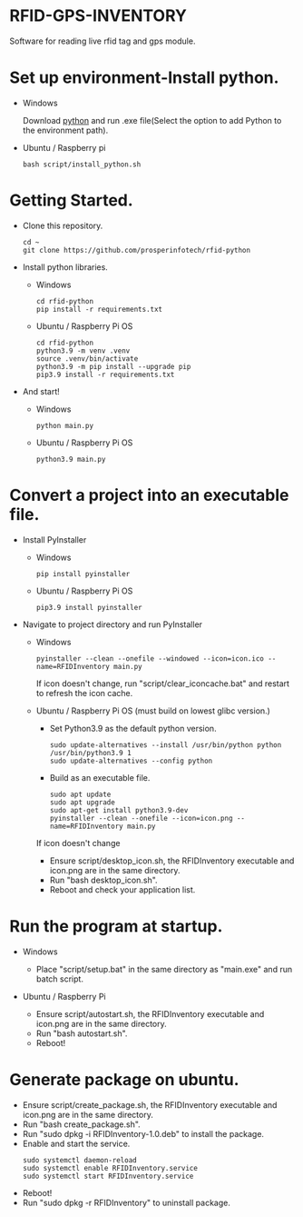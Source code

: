 # RFID-GPS-INVENTORY
Software for reading live rfid tag and gps module.

# Set up environment-Install python.

- Windows

  Download [python](https://www.python.org/ftp/python/3.9.13/python-3.9.13-amd64.exe) and run .exe file(Select the option to add Python to the environment path).
  
- Ubuntu / Raspberry pi
  
  ```shell
  bash script/install_python.sh
  ```

# Getting Started.

- Clone this repository.

    ```shell
    cd ~
    git clone https://github.com/prosperinfotech/rfid-python
    ```
  
- Install python libraries.

  - Windows
  
    ```shell
    cd rfid-python
    pip install -r requirements.txt
    ```

  - Ubuntu / Raspberry Pi OS

    ```shell
    cd rfid-python
    python3.9 -m venv .venv
    source .venv/bin/activate
    python3.9 -m pip install --upgrade pip
    pip3.9 install -r requirements.txt
    ```
    
- And start!
  
  - Windows
  
    ```shell
    python main.py
    ```
    
  - Ubuntu / Raspberry Pi OS

    ```shell
    python3.9 main.py
    ```

# Convert a project into an executable file.

- Install PyInstaller

  - Windows
  
    ```shell
    pip install pyinstaller
    ```
    
  - Ubuntu / Raspberry Pi OS

    ```shell
    pip3.9 install pyinstaller
    ```
    
- Navigate to project directory and run PyInstaller

  - Windows

    ```shell
    pyinstaller --clean --onefile --windowed --icon=icon.ico --name=RFIDInventory main.py
    ```
    
    If icon doesn't change, run "script/clear_iconcache.bat" and restart to refresh the icon cache.
      
  - Ubuntu / Raspberry Pi OS (must build on lowest glibc version.)

    - Set Python3.9 as the default python version.
      ```shell
      sudo update-alternatives --install /usr/bin/python python /usr/bin/python3.9 1
      sudo update-alternatives --config python
      ```
    
    - Build as an executable file.
      ```shell
      sudo apt update
      sudo apt upgrade
      sudo apt-get install python3.9-dev
      pyinstaller --clean --onefile --icon=icon.png --name=RFIDInventory main.py
      ```
    
    If icon doesn't change
    - Ensure script/desktop_icon.sh, the RFIDInventory executable and icon.png are in the same directory.
    - Run "bash desktop_icon.sh".
    - Reboot and check your application list.
    
# Run the program at startup.

  - Windows
    
    - Place "script/setup.bat" in the same directory as "main.exe" and run batch script.

  - Ubuntu / Raspberry Pi
    
    - Ensure script/autostart.sh, the RFIDInventory executable and icon.png are in the same directory.
    - Run "bash autostart.sh".
    - Reboot!

# Generate package on ubuntu.

  - Ensure script/create_package.sh, the RFIDInventory executable and icon.png are in the same directory.
  - Run "bash create_package.sh".
  - Run "sudo dpkg -i RFIDInventory-1.0.deb" to install the package.
  - Enable and start the service.
    ```shell
    sudo systemctl daemon-reload  
    sudo systemctl enable RFIDInventory.service  
    sudo systemctl start RFIDInventory.service
    ```
  - Reboot!
  - Run "sudo dpkg -r RFIDInventory" to uninstall package.